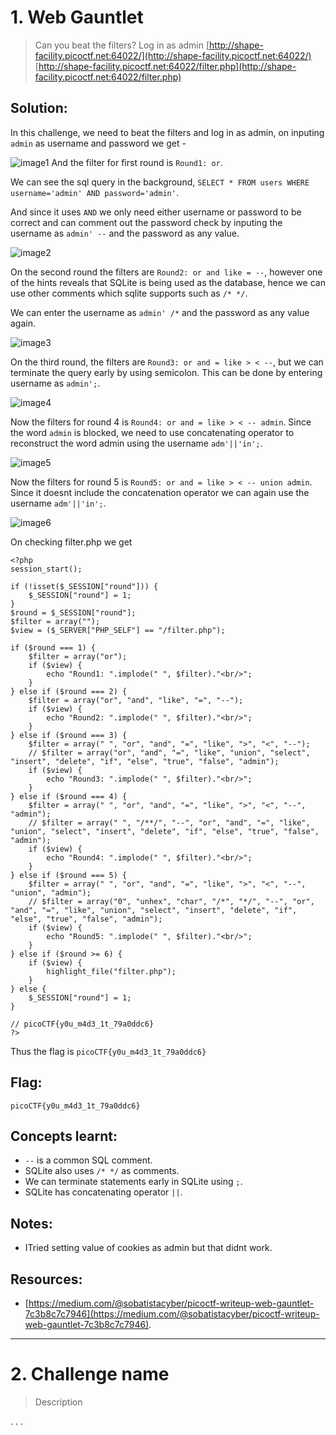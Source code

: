 # 1. Web Gauntlet

> Can you beat the filters?
> Log in as admin [http://shape-facility.picoctf.net:64022/](http://shape-facility.picoctf.net:64022/)  
>                 [http://shape-facility.picoctf.net:64022/filter.php](http://shape-facility.picoctf.net:64022/filter.php)

## Solution:

In this challenge, we need to beat the filters and log in as admin, on inputing `admin` as username and password we get - 

![image1](resources/web-exploitation/image1.png)
And the filter for first round is `Round1: or`.

We can see the sql query in the background, `SELECT * FROM users WHERE username='admin' AND password='admin'`.

And since it uses `AND` we only need either username or password to be correct and can comment out the password check by inputing the username as `admin' --` and the password as any value. 

![image2](resources/web-exploitation/image2.png)

On the second round the filters are `Round2: or and like = --`, however one of the hints reveals that SQLite is being used as the database, hence we can use other comments which sqlite supports such as `/* */`.

We can enter the username as `admin' /*` and the password as any value again.

![image3](resources/web-exploitation/image3.png)

On the third round, the filters are `Round3: or and = like > < --`, but we can terminate the query early by using semicolon. This can be done by entering username as `admin';`.

![image4](resources/web-exploitation/image4.png)

Now the filters for round 4 is `Round4: or and = like > < -- admin`. Since the word `admin` is blocked, we need to use concatenating operator to reconstruct the word admin using the username `adm'||'in';`.

![image5](resources/web-exploitation/image5.png)

Now the filters for round 5 is `Round5: or and = like > < -- union admin`. Since it doesnt include the concatenation operator we can again use the username `adm'||'in';`.

![image6](resources/web-exploitation/image6.png)

On checking filter.php we get

```
<?php
session_start();

if (!isset($_SESSION["round"])) {
    $_SESSION["round"] = 1;
}
$round = $_SESSION["round"];
$filter = array("");
$view = ($_SERVER["PHP_SELF"] == "/filter.php");

if ($round === 1) {
    $filter = array("or");
    if ($view) {
        echo "Round1: ".implode(" ", $filter)."<br/>";
    }
} else if ($round === 2) {
    $filter = array("or", "and", "like", "=", "--");
    if ($view) {
        echo "Round2: ".implode(" ", $filter)."<br/>";
    }
} else if ($round === 3) {
    $filter = array(" ", "or", "and", "=", "like", ">", "<", "--");
    // $filter = array("or", "and", "=", "like", "union", "select", "insert", "delete", "if", "else", "true", "false", "admin");
    if ($view) {
        echo "Round3: ".implode(" ", $filter)."<br/>";
    }
} else if ($round === 4) {
    $filter = array(" ", "or", "and", "=", "like", ">", "<", "--", "admin");
    // $filter = array(" ", "/**/", "--", "or", "and", "=", "like", "union", "select", "insert", "delete", "if", "else", "true", "false", "admin");
    if ($view) {
        echo "Round4: ".implode(" ", $filter)."<br/>";
    }
} else if ($round === 5) {
    $filter = array(" ", "or", "and", "=", "like", ">", "<", "--", "union", "admin");
    // $filter = array("0", "unhex", "char", "/*", "*/", "--", "or", "and", "=", "like", "union", "select", "insert", "delete", "if", "else", "true", "false", "admin");
    if ($view) {
        echo "Round5: ".implode(" ", $filter)."<br/>";
    }
} else if ($round >= 6) {
    if ($view) {
        highlight_file("filter.php");
    }
} else {
    $_SESSION["round"] = 1;
}

// picoCTF{y0u_m4d3_1t_79a0ddc6}
?>
```

Thus the flag is `picoCTF{y0u_m4d3_1t_79a0ddc6}`


## Flag:

```
picoCTF{y0u_m4d3_1t_79a0ddc6}
```

## Concepts learnt:

- `--` is a common SQL comment.
- SQLite also uses `/* */` as comments.
- We can terminate statements early in SQLite using `;`.
- SQLite has concatenating operator `||`.

## Notes:

- ITried setting value of cookies as admin but that didnt work.

## Resources:

- [https://medium.com/@sobatistacyber/picoctf-writeup-web-gauntlet-7c3b8c7c7946](https://medium.com/@sobatistacyber/picoctf-writeup-web-gauntlet-7c3b8c7c7946).

***

# 2. Challenge name

> Description

.
.
.
